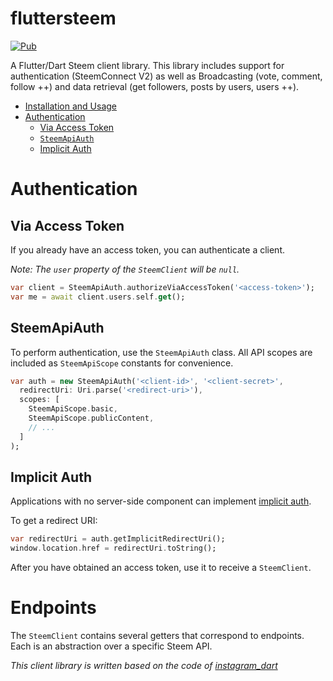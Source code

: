 # fluttersteem

[![Pub](https://img.shields.io/pub/v/fluttersteem.svg)](https://pub.dartlang.org/packages/fluttersteem)

A Flutter/Dart Steem client library. This library includes support for authentication (SteemConnect V2) as well as Broadcasting (vote, comment, follow ++) and data retrieval (get followers, posts by users, users ++).

* [Installation and Usage](#installation-and-usage)
* [Authentication](#authentication)
    * [Via Access Token](#via-access-token)
    * [`SteemApiAuth`](#isteemapiauth)
    * [Implicit Auth](#implicit-auth)

# Authentication
## Via Access Token
If you already have an access token, you can authenticate a client.

*Note: The `user` property of the `SteemClient` will be `null`.*

```dart
var client = SteemApiAuth.authorizeViaAccessToken('<access-token>');
var me = await client.users.self.get();
```

## SteemApiAuth
To perform authentication, use the `SteemApiAuth` class. All API scopes are
included as `SteemApiScope` constants for convenience.

```dart
var auth = new SteemApiAuth('<client-id>', '<client-secret>',
  redirectUri: Uri.parse('<redirect-uri>'),
  scopes: [
    SteemApiScope.basic,
    SteemApiScope.publicContent,
    // ...
  ]
);
```

## Implicit Auth
Applications with no server-side component can implement
[implicit auth](https://www.instagram.com/developer/authentication/).

To get a redirect URI:

```dart
var redirectUri = auth.getImplicitRedirectUri();
window.location.href = redirectUri.toString();
```

After you have obtained an access token, use it to receive a `SteemClient`.

# Endpoints
The `SteemClient` contains several getters that correspond to endpoints. Each is an abstraction over
a specific Steem API.


*This client library is written based on the code of [instagram_dart](https://github.com/thosakwe/instagram_dart)*